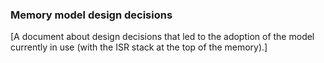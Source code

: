 ### Memory model design decisions

[A document about design decisions that led to the adoption of the model currently in use (with the ISR stack at the top of the memory).]
